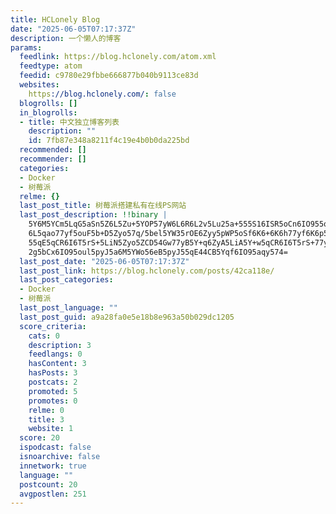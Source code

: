 ```yaml
---
title: HCLonely Blog
date: "2025-06-05T07:17:37Z"
description: 一个懒人的博客
params:
  feedlink: https://blog.hclonely.com/atom.xml
  feedtype: atom
  feedid: c9780e29fbbe666877b040b9113ce83d
  websites:
    https://blog.hclonely.com/: false
  blogrolls: []
  in_blogrolls:
  - title: 中文独立博客列表
    description: ""
    id: 7fb87e348a8211f4c19e4b0b0da225bd
  recommended: []
  recommender: []
  categories:
  - Docker
  - 树莓派
  relme: {}
  last_post_title: 树莓派搭建私有在线PS网站
  last_post_description: !!binary |
    5Y6M5YCm5LqG5aSn5Z6L5Zu+5YOP57yW6L6R6L2v5Lu25a+555S16ISR5oCn6IO955qE5Y
    6L5qao77yf5ouF5b+D5Zyo57q/5bel5YW35rOE6Zyy5pWP5oSf6K6+6K6h77yf6K6p5L2g
    55qE5qCR6I6T5rS+5LiN5Zyo5ZCD54Gw77yB5Y+q6ZyA5LiA5Y+w5qCR6I6T5rS+77yM5L
    2g5bCx6IO95oul5pyJ5a6M5YWo56eB5pyJ55qE44CB5Yqf6IO95aqy574=
  last_post_date: "2025-06-05T07:17:37Z"
  last_post_link: https://blog.hclonely.com/posts/42ca118e/
  last_post_categories:
  - Docker
  - 树莓派
  last_post_language: ""
  last_post_guid: a9a28fa0e5e18b8e963a50b029dc1205
  score_criteria:
    cats: 0
    description: 3
    feedlangs: 0
    hasContent: 3
    hasPosts: 3
    postcats: 2
    promoted: 5
    promotes: 0
    relme: 0
    title: 3
    website: 1
  score: 20
  ispodcast: false
  isnoarchive: false
  innetwork: true
  language: ""
  postcount: 20
  avgpostlen: 251
---
```

